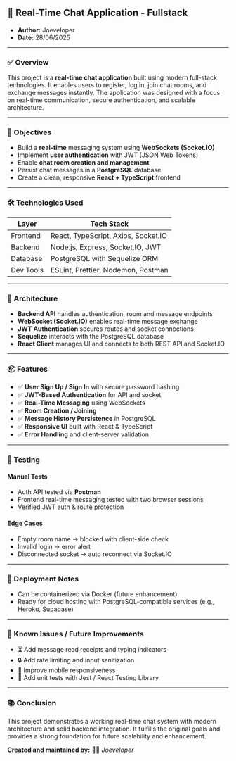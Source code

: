 ## 📄 Real-Time Chat Application - Fullstack

* **Author:** Joeveloper
* **Date:** 28/06/2025

---

### ✅ Overview

This project is a **real-time chat application** built using modern full-stack technologies. It enables users to register, log in, join chat rooms, and exchange messages instantly. The application was designed with a focus on real-time communication, secure authentication, and scalable architecture.

---

### 🎯 Objectives

* Build a **real-time** messaging system using **WebSockets (Socket.IO)**
* Implement **user authentication** with JWT (JSON Web Tokens)
* Enable **chat room creation and management**
* Persist chat messages in a **PostgreSQL** database
* Create a clean, responsive **React + TypeScript** frontend

---

### 🛠️ Technologies Used

| Layer     | Tech Stack                          |
| --------- | ----------------------------------- |
| Frontend  | React, TypeScript, Axios, Socket.IO |
| Backend   | Node.js, Express, Socket.IO, JWT    |
| Database  | PostgreSQL with Sequelize ORM       |
| Dev Tools | ESLint, Prettier, Nodemon, Postman  |

---

### 🔧 Architecture

* **Backend API** handles authentication, room and message endpoints
* **WebSocket (Socket.IO)** enables real-time message exchange
* **JWT Authentication** secures routes and socket connections
* **Sequelize** interacts with the PostgreSQL database
* **React Client** manages UI and connects to both REST API and Socket.IO

---

### 📦 Features

* ✅ **User Sign Up / Sign In** with secure password hashing
* ✅ **JWT-Based Authentication** for API and socket
* ✅ **Real-Time Messaging** using WebSockets
* ✅ **Room Creation / Joining**
* ✅ **Message History Persistence** in PostgreSQL
* ✅ **Responsive UI** built with React & TypeScript
* ✅ **Error Handling** and client-server validation

---

### 🧪 Testing

#### Manual Tests

* Auth API tested via **Postman**
* Frontend real-time messaging tested with two browser sessions
* Verified JWT auth & route protection

#### Edge Cases

* Empty room name → blocked with client-side check
* Invalid login → error alert
* Disconnected socket → auto reconnect via Socket.IO

---

### 🚀 Deployment Notes

* Can be containerized via Docker (future enhancement)
* Ready for cloud hosting with PostgreSQL-compatible services (e.g., Heroku, Supabase)

---

### 🐞 Known Issues / Future Improvements

* ⏳ Add message read receipts and typing indicators
* 🔒 Add rate limiting and input sanitization
* 📱 Improve mobile responsiveness
* 🧪 Add unit tests with Jest / React Testing Library

---

### 📚 Conclusion

This project demonstrates a working real-time chat system with modern architecture and solid backend integration. It fulfills the original goals and provides a strong foundation for future scalability and enhancement.

**Created and maintained by:**
🧑‍💻 *Joeveloper*
